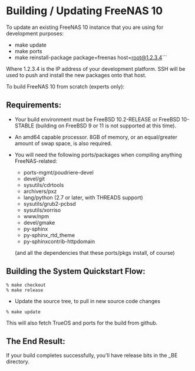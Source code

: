 # Building / Updating FreeNAS 10

To update an existing FreeNAS 10 instance that you are using for development
purposes:

* make update
* make ports
* make reinstall-package package=freenas host=root@1.2.3.4```

Where 1.2.3.4 is the IP address of your development platform.  SSH will be
used to push and install the new packages onto that host.

To build FreeNAS 10 from scratch (experts only):

## Requirements:

* Your build environment must be FreeBSD 10.2-RELEASE or FreeBSD 10-STABLE
(building on FreeBSD 9 or 11 is not supported at this time).

* An amd64 capable processor.  8GB of memory, or an equal/greater amount
  of swap space, is also required.

* You will need the following ports/packages when compiling anything
  FreeNAS-related:
  * ports-mgmt/poudriere-devel
  * devel/git
  * sysutils/cdrtools
  * archivers/pxz
  * lang/python (2.7 or later, with THREADS support)
  * sysutils/grub2-pcbsd
  * sysutils/xorriso
  * www/npm
  * devel/gmake
  * py-sphinx
  * py-sphinx_rtd_theme
  * py-sphinxcontrib-httpdomain

  (and all the dependencies that these ports/pkgs install, of course)

## Building the System Quickstart Flow:

```
% make checkout
% make release
```

* Update the source tree, to pull in new source code changes

```
% make update
```

This will also fetch TrueOS and ports for the build from github.

## The End Result:

If your build completes successfully, you'll have release bits in the _BE
directory.
